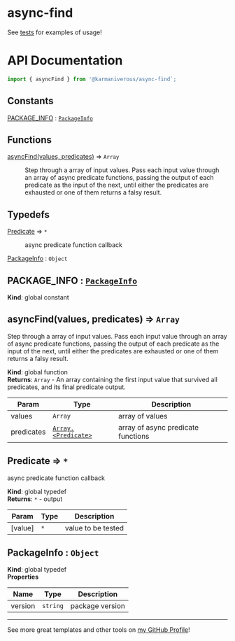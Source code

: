 # async-find

See
[tests](https://github.com/karmaniverous/async-find/blob/main/lib/asyncFind/asyncFind.test.js)
for examples of usage!

# API Documentation

```js
import { asyncFind } from '@karmaniverous/async-find`;
```

## Constants

<dl>
<dt><a href="#PACKAGE_INFO">PACKAGE_INFO</a> : <code><a href="#PackageInfo">PackageInfo</a></code></dt>
<dd></dd>
</dl>

## Functions

<dl>
<dt><a href="#asyncFind">asyncFind(values, predicates)</a> ⇒ <code>Array</code></dt>
<dd><p>Step through a array of input values. Pass each input value through an
array of async predicate functions, passing the output of each predicate
as the input of the next, until either the predicates are exhausted or one
of them returns a falsy result.</p>
</dd>
</dl>

## Typedefs

<dl>
<dt><a href="#Predicate">Predicate</a> ⇒ <code>*</code></dt>
<dd><p>async predicate function callback</p>
</dd>
<dt><a href="#PackageInfo">PackageInfo</a> : <code>Object</code></dt>
<dd></dd>
</dl>

<a name="PACKAGE_INFO"></a>

## PACKAGE\_INFO : [<code>PackageInfo</code>](#PackageInfo)
**Kind**: global constant  
<a name="asyncFind"></a>

## asyncFind(values, predicates) ⇒ <code>Array</code>
Step through a array of input values. Pass each input value through anarray of async predicate functions, passing the output of each predicateas the input of the next, until either the predicates are exhausted or oneof them returns a falsy result.

**Kind**: global function  
**Returns**: <code>Array</code> - An array containing the first input value that survived allpredicates, and its final predicate output.  

| Param | Type | Description |
| --- | --- | --- |
| values | <code>Array</code> | array of values |
| predicates | [<code>Array.&lt;Predicate&gt;</code>](#Predicate) | array of async predicate functions |

<a name="Predicate"></a>

## Predicate ⇒ <code>\*</code>
async predicate function callback

**Kind**: global typedef  
**Returns**: <code>\*</code> - output  

| Param | Type | Description |
| --- | --- | --- |
| [value] | <code>\*</code> | value to be tested |

<a name="PackageInfo"></a>

## PackageInfo : <code>Object</code>
**Kind**: global typedef  
**Properties**

| Name | Type | Description |
| --- | --- | --- |
| version | <code>string</code> | package version |


---

See more great templates and other tools on
[my GitHub Profile](https://github.com/karmaniverous)!
